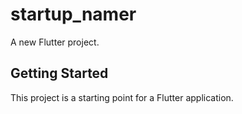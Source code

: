 # startup_namer

A new Flutter project.

## Getting Started

This project is a starting point for a Flutter application.
